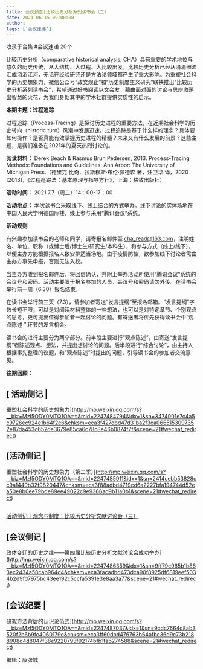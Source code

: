 ```yaml
---
title: 会议预告|比较历史分析系列读书会（二）
date: 2021-06-15 09:00:00
author: 
tags: ['会议速递']
---
```



收录于合集 #会议速递 20个

比较历史分析（comparative historical analysis,
CHA）具有重要的学术地位与悠久的历史传统，从大结构、大过程、大比较出发，比较历史分析已经从涓涓细流汇成滔滔江河，无论在经验研究还是方法论领域都产生了重大影响。为重塑社会科学的历史想象力，微信公众号“政文观止”和“历史制度主义研究”联袂推出“比较历史分析系列读书会”，希望通过好书阅读以文会友，藉由面对面的讨论与思辨激荡出智慧的火花，为我们身处其中的学术社群提供实质性的启示。

  

 **本期主题：过程追踪**

过程追踪（Process-Tracing）是探讨历史进程的重要方法，在近期社会科学的历史转向（historic
turn）风潮中发展迅速。过程追踪是基于什么样的理念？具体要如何操作？是否真能有效掌握历史进程的精髓？未来又有什么发展的前景？这些主题，是我们准备在2021年的夏天热烈讨论的。

  

 **阅读材料：** Derek Beach & Rasmus Brun Pedersen, 2013. Process-Tracing Methods:
Foundations and Guidelines. Ann Arbor: The University of Michigan
Press.（德里克·比奇、拉斯穆斯·布伦·佩德森 著，汪卫华 译，2020 [2013]，《过程追踪法：基本原理与指导方针》，上海：格致出版社）

  

 **活动时间：** 2021.7.7（周三）14：00-17：00

  

 **活动地点：** 本次读书会采取线下、线上结合的方式举办。线下讨论的实体场地在中国人民大学明德国际楼，线上参与采用“腾讯会议”系统。

  

 **活动规则**

有兴趣参加读书会的老师和同学，请寄报名邮件至
cha_read@163.com，注明姓名、单位、职称（或博士后/博士生/研究生/本科生），和参与方式（线上/线下），以便主办方能根据报名人数安排适当场地。由于疫情防控，欲参加线下讨论者需由主办方事先申报，否则无法入校。

  

当主办方收到报名邮件后，将回信确认，并附上举办活动所使用“腾讯会议”系统的会议号和密码。活动主要限于报名参加的人员，会议号和密码请勿外传。在读书会举行前一周（6.30）报名结束。

  

在读书会举行前三天（7.3），请参加者寄送“发言提纲”至报名邮箱。“发言提纲”字数长短不限，可以是对阅读材料整体的一些想法，也可以是对特定章节、个别观点的思考，更可提出值得参加者一起讨论的问题。有寄送者将优先获得读书会中“观点陈述＂环节的发言机会。

  

读书会的进行主要分为两个部分。前半段主要进行“观点陈述”，由寄送“发言提纲”者陈述观点、想法，并提出想讨论的问题。后半段进行“综合讨论”，由主持人根据事先整理的议题，和“观点陈述”时提出的问题，引导读书会的参加者交流意见。

  

 **往期回顾：**

## [ 活动侧记 |
重塑社会科学的历史想象力](http://mp.weixin.qq.com/s?__biz=MzI5ODY0MTQ1OA==&mid=2247484794&idx=1&sn=3474001e7c4a5c9726ec924e1b64f2e6&chksm=eca3f427dbd47d31ba2f3ca0665153097352e87da453c652de3679e85ca6c78c8e46b0874f7f&scene=21#wechat_redirect)

## [活动侧记 |
重塑社会科学的历史想象力（第二季）](http://mp.weixin.qq.com/s?__biz=MzI5ODY0MTQ1OA==&mid=2247485911&idx=1&sn=2414cebb53828cc9a1440b32f9820447&chksm=eca3f88adbd4719cd6a2227bfa194744d52ea50e8b0ee79bde89ee49022c9e9366ad9b11a0b1&scene=21#wechat_redirect)

##
[活动侧记｜观念与制度：比较历史分析文献讨论会（三）](http://mp.weixin.qq.com/s?__biz=MzI5ODY0MTQ1OA==&mid=2247485938&idx=1&sn=50d8d0b8748659aad34325b7770be42a&chksm=eca3f8afdbd471b99242345fb83df35ea1e429d76352ab82c321dfc4de08860fc1caeef1db98&scene=21#wechat_redirect)

## [会议侧记 |
政体变迁的历史之维——第四届比较历史分析文献讨论会成功举办](http://mp.weixin.qq.com/s?__biz=MzI5ODY0MTQ1OA==&mid=2247486359&idx=1&sn=9ff79c965b1b863ec2434a58cab964d4&chksm=eca3facadbd473dca90f8925df6819eef5034b2d9fd7975bc43ee192c5ccfa5391e3e8aa3a77&scene=21#wechat_redirect)

## [会议纪要 |
研究方法背后的认识论范式](http://mp.weixin.qq.com/s?__biz=MzI5ODY0MTQ1OA==&mid=2247487037&idx=1&sn=9cdc7664d8ab3520f2b6b9fc4060179e&chksm=eca3ff60dbd476763b64afbc36d9c73b2188908d4d8047f38e9220793f92174bfb1fa6274588&scene=21#wechat_redirect)

  

编辑：康张城  

  

